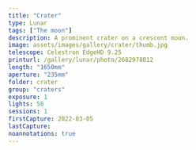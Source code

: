 ```yaml
---
title: "Crater"
type: Lunar
tags: ["The moon"]
description: A prominent crater on a crescent moon.
image: assets/images/gallery/crater/thumb.jpg
telescope: Celestron EdgeHD 9.25
printurl: /gallery/lunar/photo/2682978012
length: "1650mm"
aperture: "235mm"
folder: crater
group: "craters"
exposure: 1
lights: 50
sessions: 1
firstCapture: 2022-03-05 
lastCapture:
noannotations: true
---
```

